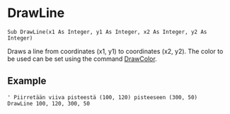 <!--graphics-->
DrawLine
==========

```eppabasic
Sub DrawLine(x1 As Integer, y1 As Integer, x2 As Integer, y2 As Integer)
```

Draws a line from coordinates (x1, y1) to coordinates (x2, y2).
The color to be used can be set using the command [DrawColor](manual:drawcolor).

<!--- TODO Write this
[Katso, miten EppaBasicissa koordinaatisto toimii](manual:/coordinates).
-->

Example
----------
```eppabasic
' Piirretään viiva pisteestä (100, 120) pisteeseen (300, 50)
DrawLine 100, 120, 300, 50
```
